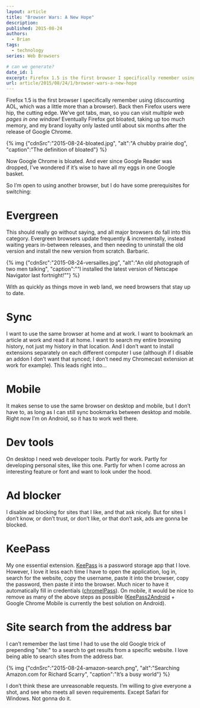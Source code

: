 ```yaml
---
layout: article
title: "Browser Wars: A New Hope"
description: 
published: 2015-08-24
authors:
  - Brian
tags:
  - technology
series: Web Browsers

# can we generate?
date_id: 1
excerpt: Firefox 1.5 is the first browser I specifically remember using (discounting AOL, which was a little more than a browser). Back then Firefox users were hip, the cutting edge. We’ve got tabs, man, so you can visit multiple web pages in one window!
url: article/2015/08/24/1/browser-wars-a-new-hope
---
```

Firefox 1.5 is the first browser I specifically remember using (discounting AOL, which was a little more than a browser). Back then Firefox users were hip, the cutting edge. We’ve got tabs, man, so you can visit *multiple web pages in one window!* Eventually Firefox got bloated, taking up too much memory, and my brand loyalty only lasted until about six months after the release of Google Chrome.

{% img {"cdnSrc":"2015-08-24-bloated.jpg", "alt":"A chubby prairie dog", "caption":"The definition of bloated"} %}

Now Google Chrome is bloated. And ever since Google Reader was dropped, I’ve wondered if it’s wise to have all my eggs in one Google basket.

So I’m open to using another browser, but I do have some prerequisites for switching:

# Evergreen
This should really go without saying, and all major browsers do fall into this category. Evergreen browsers update frequently & incrementally, instead waiting years in-between releases, and then needing to uninstall the old version and install the new version from scratch. Barbaric.

{% img {"cdnSrc":"2015-08-24-versailles.jpg", "alt":"An old photograph of two men talking", "caption":"“I installed the latest version of Netscape Navigator last fortnight!”"} %}

With as quickly as things move in web land, we need browsers that stay up to date.

# Sync
I want to use the same browser at home and at work. I want to bookmark an article at work and read it at home. I want to search my entire browsing history, not just my history in that location. And I don’t want to install extensions separately on each different computer I use (although if I disable an addon I don’t want that synced; I don’t need my Chromecast extension at work for example). This leads right into…

# Mobile
It makes sense to use the same browser on desktop and mobile, but I don’t have to, as long as I can still sync bookmarks between desktop and mobile. Right now I’m on Android, so it has to work well there.

# Dev tools
On desktop I need web developer tools. Partly for work. Partly for developing personal sites, like this one. Partly for when I come across an interesting feature or font and want to look under the hood.

# Ad blocker
I disable ad blocking for sites that I like, and that ask nicely. But for sites I don’t know, or don’t trust, or don’t like, or that don’t ask, ads are gonna be blocked.

# KeePass
My one essential extension. [KeePass](http://keepass.info/) is a password storage app that I love. However, I love it less each time I have to open the application, log in, search for the website, copy the username, paste it into the browser, copy the password, then paste *it* into the browser. Much nicer to have it automatically fill in credentials ([chromeIPass](http://keepass.info/plugins.html#chromeipass)). On mobile, it would be nice to remove as many of the above steps as possible ([KeePass2Android](https://play.google.com/store/apps/details?id=keepass2android.keepass2android&amp;hl=en) + Google Chrome Mobile is currently the best solution on Android).

# Site search from the address bar
I can’t remember the last time I had to use the old Google trick of prepending "site:" to a search to get results from a specific website. I love being able to search sites from the address bar.

{% img {"cdnSrc":"2015-08-24-amazon-search.png", "alt":"Searching Amazon.com for Richard Scarry", "caption":"It’s a busy world"} %}

I don’t think these are unreasonable requests. I’m willing to give everyone a shot, and see who meets all seven requirements. Except Safari for Windows. Not gonna do it.